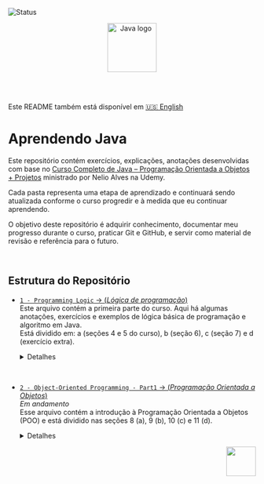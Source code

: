 <p>
    <img src="https://img.shields.io/badge/Status-Em%20Andamento-green" alt="Status" />
</p>

<p align="center">
    <img src="https://upload.wikimedia.org/wikipedia/en/3/30/Java_programming_language_logo.svg" alt="Java logo" width="100"/>
</p>

<br>

<br>

Este README também está disponível em [🇺🇸 English](README.md)

# Aprendendo Java
Este repositório contém exercícios, explicações, anotações desenvolvidas com base no  [Curso Completo de Java – Programação Orientada a Objetos + Projetos](https://www.udemy.com/course/java-curso-completo/?srsltid=AfmBOor14nRT5sp1sHdTBJcIekjZcpPGDS4cR6vX7PaktXu8lt0-m--) ministrado por Nelio Alves na Udemy.

Cada pasta representa uma etapa de aprendizado e continuará sendo atualizada conforme o curso progredir e à medida que eu continuar aprendendo.

O objetivo deste repositório é adquirir conhecimento, documentar meu progresso durante o curso, praticar Git e GitHub, e servir como material de revisão e referência para o futuro.

<br> 

## Estrutura do Repositório

- [`1 - Programming Logic` -> (_Lógica de programação_)](https://github.com/biaProjects/java-course-udemy/tree/master/1%20-%20Programming%20Logic)  
  Este arquivo contém a primeira parte do curso. Aqui há algumas anotações, exercícios e exemplos de lógica básica de programação e algoritmo em Java.  
  Está dividido em: a (seções 4 e 5 do curso), b (seção 6), c (seção 7) e d (exercício extra).
  <details>
  <summary>Detalhes</summary>

    - [a1 - Outputs -> (_Saídas_)](https://github.com/biaProjects/java-course-udemy/tree/master/1%20-%20Programming%20Logic/a1%20-%20Outputs)  
      Os diferentes tipos de impressão.
    - [a2 - Input -> (_Entrada_)](https://github.com/biaProjects/java-course-udemy/tree/master/1%20-%20Programming%20Logic/a2%20-%20Input)  
      O Scanner.  
    - [a3 - Math Functions -> (_Funções matemáticas_)](https://github.com/biaProjects/java-course-udemy/tree/master/1%20-%20Programming%20Logic/a3%20-%20Math%20Functions)        
      Funções para raiz quadrada, potência e módulo.
    - [a4 - Logic operators & Conditional structure-> (_Operadores Lógicos & Estrutura Condicional_)](https://github.com/biaProjects/java-course-udemy/tree/master/1%20-%20Programming%20Logic/a4%20-%20Logic%20operators%20%26%20Conditional%20structure)  
      Operadores lógicos incluindo e, ou, não e estrutura condicional (if/else)
    - [a5 - Exercises -> (_Exercícios_)](https://github.com/biaProjects/java-course-udemy/tree/master/1%20-%20Programming%20Logic/a5%20-%20Exercises)    
      Praticando os tópicos aprendidos.
    - [a6 - Optional-structures -> (_Estruturas Opcionais_)](https://github.com/biaProjects/java-course-udemy/tree/master/1%20-%20Programming%20Logic/a6%20-%20Optional-structures)  
      Outras opções para estrutura condicional incluindo switch case e operador ternário.

    - [b - Looping-Constructs Iteration-Statements ->(_Estruturas de Repetição - Instruções de Iteração_)](https://github.com/biaProjects/java-course-udemy/tree/master/1%20-%20Programming%20Logic/b%20-%20Looping-Constructs%20Iteration-Statements)  
      Estruturas de repetição incluindo While, For e do-while
    
    - [c1 - Variable names -> (_Nomes de Variáveis_)](https://github.com/biaProjects/java-course-udemy/tree/master/1%20-%20Programming%20Logic/c1%20-%20Variable%20names)  
      Nomes convencionais.
    - [c2 - Bitwise operators -> (_Operadores Bitwise_)](https://github.com/biaProjects/java-course-udemy/tree/master/1%20-%20Programming%20Logic/c2%20-%20Bitwise%20operators)  
      Operadores lógicos para trabalhar bit a bit
    - [c3 - String methods -> (_Métodos de String_)](https://github.com/biaProjects/java-course-udemy/tree/master/1%20-%20Programming%20Logic/c3%20-%20String%20methods)   
      Alguns métodos interessantes para usar com String.
    - [c4 - Functions -> (_Funções_)](https://github.com/biaProjects/java-course-udemy/tree/master/1%20-%20Programming%20Logic/c4%20-%20Functions)  
      Sintaxe de funções.

    - [d - Exercise -> (_Exercício_)](https://github.com/biaProjects/java-course-udemy/tree/master/1%20-%20Programming%20Logic/d%20-%20Exercise)  
      Um exercício extra para praticar.

<br> 

- [`2 - Object-Oriented Programming - Part1` -> (_Programação Orientada a Objetos_)](https://github.com/biaProjects/java-course-udemy/tree/master/2%20-%20Object-Oriented%20Programming%20-%20Part1)  
  _Em andamento_  
  Esse arquivo contém a introdução à Programação Orientada a Objetos (POO) e está dividido nas seções 8 (a), 9 (b), 10 (c) e 11 (d). 
  <details>
  <summary>Detalhes</summary>
  

  - [`a - Introduction to OOP` -> (_Introdução a POO_)](https://github.com/biaProjects/java-course-udemy/tree/master/2%20-%20Object-Oriented%20Programming%20-%20Part1/a%20-%20Introduction%20to%20OOP)    
    É dividido em 2 projetos usados como exemplos (a, b), exercícios (c) e explicação/exercícios sobre membros estáticos (d).
    <details>
    <summary>Detalhes</summary>
    
    - [`a - Project 1 - Triangle` -> (_Projeto 1 - Triângulo_)](https://github.com/biaProjects/java-course-udemy/tree/master/2%20-%20Object-Oriented%20Programming%20-%20Part1/a%20-%20Introduction%20to%20OOP/a%20-%20Project%201%20-%20Triangle)  
      Um projeto que calcula a área de 2 triângulos e informa qual área é maior.  
      Está dividido em 3 partes:
        1. Sem o uso de POO
        2. Incluindo POO
        3. Incluindo coesão
      
      Este projeto representa o primeiro contato com conceitos de POO em Java!

    - [`b - Project 2 - Stock` -> (_Projeto 2 - Estoque_)](https://github.com/biaProjects/java-course-udemy/tree/master/2%20-%20Object-Oriented%20Programming%20-%20Part1/a%20-%20Introduction%20to%20OOP/b%20-%20Project%202%20-%20Stock)  
      Projeto simples de uma simulação de estoque onde um produto terá os dados nome, preço e quantidade em estoque e possuirá as operações de entrada e saída do estoque.  
      Este projeto também inclui o ensino do método toString.  
      Aqui estão a primeira e segunda versão desse projeto (Estrutura inicial com classe `Product` e operações básicas. Inclusão do método `toString()` para informações do produto.)

    - [`c - Exercises` -> (_Exercícios_)](https://github.com/biaProjects/java-course-udemy/tree/master/2%20-%20Object-Oriented%20Programming%20-%20Part1/a%20-%20Introduction%20to%20OOP/c%20-%20Exercises)  
      Três exercícios para praticar POO.  
      1. [`Rectangle`](https://github.com/biaProjects/java-course-udemy/tree/master/2%20-%20Object-Oriented%20Programming%20-%20Part1/a%20-%20Introduction%20to%20OOP/c%20-%20Exercises/Exercise-1%20rectangle) -> calcula a área, perímetro e diagonal de um retângulo, baseado em seus lados.
      2. [`Salary`](https://github.com/biaProjects/java-course-udemy/tree/master/2%20-%20Object-Oriented%20Programming%20-%20Part1/a%20-%20Introduction%20to%20OOP/c%20-%20Exercises/Exercise-2%20salary) -> calcula o salário de um funcionário baseado numa porcentagem de aumento. 
      3. [`Student aproved`](https://github.com/biaProjects/java-course-udemy/tree/master/2%20-%20Object-Oriented%20Programming%20-%20Part1/a%20-%20Introduction%20to%20OOP/c%20-%20Exercises/Exercise-3%20student%20aproved) -> calcula se um aluno foi aprovado ou não baseado em suas notas.

    - [`d - Static members` -> (_Membros estáticos_)]((https://github.com/biaProjects/java-course-udemy/tree/master/2%20-%20Object-Oriented%20Programming%20-%20Part1/a%20-%20Introduction%20to%20OOP/d%20-%20Static%20members))  
      Contém a explicação de membros estáticos e um exercício.

  - [`b - Constructor-this-overloading-encapsulation` -> (_Construtor-this-sobrecarga-encapsulamento_)](https://github.com/biaProjects/java-course-udemy/tree/master/2%20-%20Object-Oriented%20Programming%20-%20Part1/b%20-%20Constructor-this-overloading-encapsulation)

    <details>
    <summary>Detalhes</summary>

    - - [`a - Constructors` -> (_Construtores_)](https://github.com/biaProjects/java-course-udemy/tree/master/2%20-%20Object-Oriented%20Programming%20-%20Part1/b%20-%20Constructor-this-overloading-encapsulation/a%20-%20Constructors)  
      Terceira versão do projeto de estoque para explicar o uso de construtores e da palavra _`this`_

    - [`b - Overloading` -> (_Sobrecarga_)](https://github.com/biaProjects/java-course-udemy/tree/master/2%20-%20Object-Oriented%20Programming%20-%20Part1/b%20-%20Constructor-this-overloading-encapsulation/b%20-%20Overloading)     
      Quarta versão do projeto de estoque para explicar sobrecarga.  

    - [`c - Extra_notes.md` -> (_Anotações_extras_)](https://github.com/biaProjects/java-course-udemy/blob/master/2%20-%20Object-Oriented%20Programming%20-%20Part1/b%20-%20Constructor-this-overloading-encapsulation/c%20-%20Extra_Notes.md)    

    - [`d - Encapsulation` -> (_Encapsulamento_)](https://github.com/biaProjects/java-course-udemy/tree/master/2%20-%20Object-Oriented%20Programming%20-%20Part1/b%20-%20Constructor-this-overloading-encapsulation/d%20-%20Encapsulation)   
      Quinta versão do projeto de estoque incluindo explicação sobre encapsulamento e modificadores de acesso  
    
    - [`e - Exercise bank-account` -> (_Exercício conta-bancária_)](https://github.com/biaProjects/java-course-udemy/tree/master/2%20-%20Object-Oriented%20Programming%20-%20Part1/b%20-%20Constructor-this-overloading-encapsulation/e%20-%20Exercise%20bank-account)   
      Simulação básica de uma conta bancária, demonstrando encapsulamento, uso de `this` e boas práticas com construtores.

  - [`c - MemoryBehavior-arrays-lists` -> (_Comportamento de memória-arrays-listas_)](https://github.com/biaProjects/java-course-udemy/tree/master/2%20-%20Object-Oriented%20Programming%20-%20Part1/c%20-%20MemoryBehavior-arrays-lists)     
    <details>
    <summary>Detalhes</summary>

    - [`a - Reference-and-Value-Types - Memory-deallocation` -> (_Tipos referência e valor - Desalocação de memória_) ](https://github.com/biaProjects/java-course-udemy/tree/master/2%20-%20Object-Oriented%20Programming%20-%20Part1/c%20-%20MemoryBehavior-arrays-lists/a%20-%20Reference-and-Value-Types%20-%20Memory-deallocation)    
    - [`b - Vectors` -> (_Vetores_)](https://github.com/biaProjects/java-course-udemy/tree/master/2%20-%20Object-Oriented%20Programming%20-%20Part1/c%20-%20MemoryBehavior-arrays-lists/b%20-%20Vectors)    
      Em `Project` temos 2 exemplos. O primeiro registra a altura de X pessoas e retorna a média. O segundo registra X produtos e retorna o preço médio deles.  
      Em `Exercises` temos:   
        - [Exercício 1](https://github.com/biaProjects/java-course-udemy/tree/master/2%20-%20Object-Oriented%20Programming%20-%20Part1/c%20-%20MemoryBehavior-arrays-lists/b%20-%20Vectors/Exercises/1%20-%20Negative-sum-average): Recebe X números, retorna os negativos, a soma e a média entre eles.
        - [Exercício 2]((https://github.com/biaProjects/java-course-udemy/tree/master/2%20-%20Object-Oriented%20Programming%20-%20Part1/c%20-%20MemoryBehavior-arrays-lists/b%20-%20Vectors/Exercises/2%20-%20Height-age)): Recebe o nome, idade e altura de X pessoas e retorna a altura média e a porcentagem de menores de 16 anos.
        - [Exercício 3]((https://github.com/biaProjects/java-course-udemy/tree/master/2%20-%20Object-Oriented%20Programming%20-%20Part1/c%20-%20MemoryBehavior-arrays-lists/b%20-%20Vectors/Exercises/3%20-%20Highest-and-even-numbers)): Recebe X números e retorna o maior e os pares.
        - [Exercício 4]((https://github.com/biaProjects/java-course-udemy/tree/master/2%20-%20Object-Oriented%20Programming%20-%20Part1/c%20-%20MemoryBehavior-arrays-lists/b%20-%20Vectors/Exercises/5%20-%20Extra-hotel)): Recebe os valores de 2 vetores (A e B) e, a partir deles, calcula o vetor resultante.  
        - [Exercício 5]((https://github.com/biaProjects/java-course-udemy/tree/master/2%20-%20Object-Oriented%20Programming%20-%20Part1/c%20-%20MemoryBehavior-arrays-lists/b%20-%20Vectors/Exercises/5%20-%20Extra-hotel)): Uma simulação onde um hotel tem 10 quartos (de 0 a 9) e eles serão alugados para X pessoas. O programa recebe o nome, email e quarto que a pessoa irá alugar e no final informa os quartos que estão ocupados.
    - [`c - For-each`](https://github.com/biaProjects/java-course-udemy/tree/master/2%20-%20Object-Oriented%20Programming%20-%20Part1/c%20-%20MemoryBehavior-arrays-lists/c%20-%20For-each) 
    - [`d - Lists` -> (_Listas_)](https://github.com/biaProjects/java-course-udemy/tree/master/2%20-%20Object-Oriented%20Programming%20-%20Part1/c%20-%20MemoryBehavior-arrays-lists/d%20-%20Lists/Explanations)    
      - `Explanations`  
        Contém as explicações e exemplo sobre listas.  

<p align="right">
  <img src="https://upload.wikimedia.org/wikipedia/commons/5/5d/Duke_%28Java_mascot%29_waving.svg" width="60"/>
</p>
